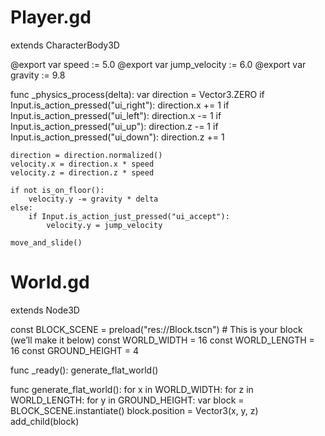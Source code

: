 # Player.gd
extends CharacterBody3D

@export var speed := 5.0
@export var jump_velocity := 6.0
@export var gravity := 9.8

func _physics_process(delta):
    var direction = Vector3.ZERO
    if Input.is_action_pressed("ui_right"):
        direction.x += 1
    if Input.is_action_pressed("ui_left"):
        direction.x -= 1
    if Input.is_action_pressed("ui_up"):
        direction.z -= 1
    if Input.is_action_pressed("ui_down"):
        direction.z += 1

    direction = direction.normalized()
    velocity.x = direction.x * speed
    velocity.z = direction.z * speed

    if not is_on_floor():
        velocity.y -= gravity * delta
    else:
        if Input.is_action_just_pressed("ui_accept"):
            velocity.y = jump_velocity

    move_and_slide()
# World.gd
extends Node3D

const BLOCK_SCENE = preload("res://Block.tscn") # This is your block (we’ll make it below)
const WORLD_WIDTH = 16
const WORLD_LENGTH = 16
const GROUND_HEIGHT = 4

func _ready():
    generate_flat_world()

func generate_flat_world():
    for x in WORLD_WIDTH:
        for z in WORLD_LENGTH:
            for y in GROUND_HEIGHT:
                var block = BLOCK_SCENE.instantiate()
                block.position = Vector3(x, y, z)
                add_child(block)
